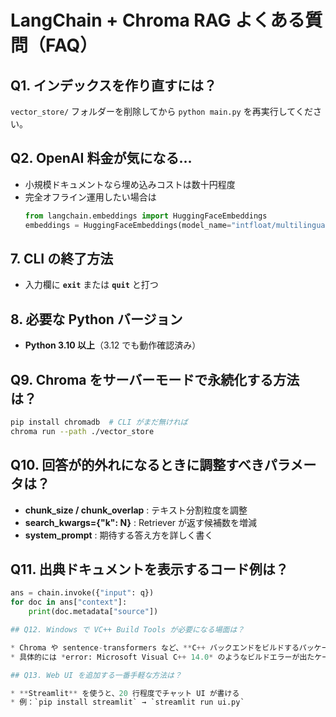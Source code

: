 # LangChain + Chroma RAG よくある質問（FAQ）

## Q1. インデックスを作り直すには？

`vector_store/` フォルダーを削除してから `python main.py` を再実行してください。

## Q2. OpenAI 料金が気になる…

- 小規模ドキュメントなら埋め込みコストは数十円程度
- 完全オフライン運用したい場合は
  ```python
  from langchain.embeddings import HuggingFaceEmbeddings
  embeddings = HuggingFaceEmbeddings(model_name="intfloat/multilingual-e5-large")
  ```

## 7. CLI の終了方法

- 入力欄に **`exit`** または **`quit`** と打つ

## 8. 必要な Python バージョン

- **Python 3.10 以上**（3.12 でも動作確認済み）

## Q9. Chroma をサーバーモードで永続化する方法は？

```bash
pip install chromadb  # CLI がまだ無ければ
chroma run --path ./vector_store
```


## Q10. 回答が的外れになるときに調整すべきパラメータは？
- **chunk_size / chunk_overlap** : テキスト分割粒度を調整  
- **search_kwargs={"k": N}** : Retriever が返す候補数を増減  
- **system_prompt** : 期待する答え方を詳しく書く

## Q11. 出典ドキュメントを表示するコード例は？
```python
ans = chain.invoke({"input": q})
for doc in ans["context"]:
    print(doc.metadata["source"])

## Q12. Windows で VC++ Build Tools が必要になる場面は？

* Chroma や sentence-transformers など、**C++ バックエンドをビルドするパッケージを pip install するとき**
* 具体的には *error: Microsoft Visual C++ 14.0* のようなビルドエラーが出たケース

## Q13. Web UI を追加する一番手軽な方法は？

* **Streamlit** を使うと、20 行程度でチャット UI が書ける
* 例：`pip install streamlit` → `streamlit run ui.py`